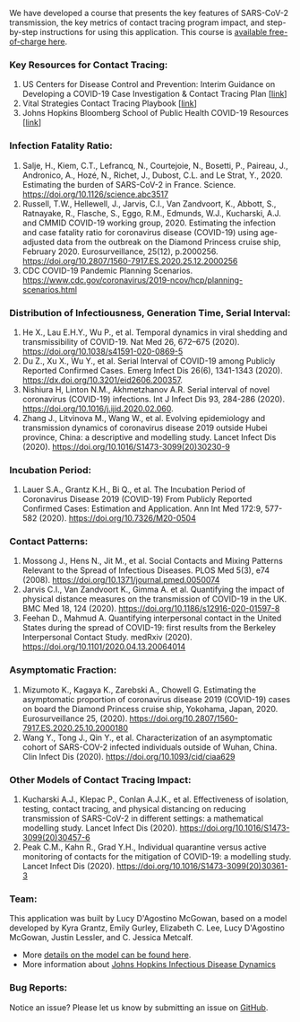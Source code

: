 We have developed a course that presents the key features of SARS-CoV-2 transmission, the key metrics of contact tracing program impact, and step-by-step instructions for using this application. This course is [available free-of-charge here](https://coursera.org/share/23994d39b121158bafd9b2203947fcc6).

### Key Resources for Contact Tracing:

1. US Centers for Disease Control and Prevention: Interim Guidance on Developing a COVID-19 Case Investigation & Contact Tracing Plan [[link](https://www.cdc.gov/coronavirus/2019-ncov/php/contact-tracing/contact-tracing-plan/overview.html)]
2. Vital Strategies Contact Tracing Playbook [[link](https://contacttracingplaybook.resolvetosavelives.org/)]
3. Johns Hopkins Bloomberg School of Public Health COVID-19 Resources [[link](https://www.jhsph.edu/practice/covid-19-resources)]

### Infection Fatality Ratio:

1. Salje, H., Kiem, C.T., Lefrancq, N., Courtejoie, N., Bosetti, P., Paireau, J., Andronico, A., Hozé, N., Richet, J., Dubost, C.L. and Le Strat, Y., 2020. Estimating the burden of SARS-CoV-2 in France. Science. https://doi.org/10.1126/science.abc3517  
2. Russell, T.W., Hellewell, J., Jarvis, C.I., Van Zandvoort, K., Abbott, S., Ratnayake, R., Flasche, S., Eggo, R.M., Edmunds, W.J., Kucharski, A.J. and CMMID COVID-19 working group, 2020. Estimating the infection and case fatality ratio for coronavirus disease (COVID-19) using age-adjusted data from the outbreak on the Diamond Princess cruise ship, February 2020. Eurosurveillance, 25(12), p.2000256. https://doi.org/10.2807/1560-7917.ES.2020.25.12.2000256  
3. CDC COVID-19 Pandemic Planning Scenarios. https://www.cdc.gov/coronavirus/2019-ncov/hcp/planning-scenarios.html

### Distribution of Infectiousness, Generation Time, Serial Interval:

1. He X., Lau E.H.Y., Wu P., et al. Temporal dynamics in viral shedding and transmissibility of COVID-19. Nat Med 26, 672–675 (2020). https://doi.org/10.1038/s41591-020-0869-5
2. Du Z., Xu X., Wu Y., et al. Serial Interval of COVID-19 among Publicly Reported Confirmed Cases. Emerg Infect Dis 26(6), 1341-1343 (2020). https://dx.doi.org/10.3201/eid2606.200357.
3. Nishiura H, Linton N.M., Akhmetzhanov A.R. Serial interval of novel coronavirus (COVID-19) infections. Int J Infect Dis 93, 284-286 (2020). https://doi.org/10.1016/j.ijid.2020.02.060.
4. Zhang J., Litvinova M., Wang W., et al. Evolving epidemiology and transmission dynamics of
coronavirus disease 2019 outside Hubei province, China: a descriptive and modelling study. Lancet Infect Dis (2020). https://doi.org/10.1016/S1473-3099(20)30230-9

### Incubation Period:

1. Lauer S.A., Grantz K.H., Bi Q., et al. The Incubation Period of Coronavirus Disease 2019 (COVID-19) From Publicly Reported Confirmed Cases: Estimation and Application. Ann Int Med 172:9, 577-582 (2020). https://doi.org/10.7326/M20-0504

### Contact Patterns:

1. Mossong J., Hens N., Jit M., et al. Social Contacts and Mixing Patterns Relevant to the Spread of Infectious Diseases. PLOS Med 5(3), e74 (2008). https://doi.org/10.1371/journal.pmed.0050074
2. Jarvis C.I., Van Zandvoort K., Gimma A. et al. Quantifying the impact of physical distance measures on the transmission of COVID-19 in the UK. BMC Med 18, 124 (2020). https://doi.org/10.1186/s12916-020-01597-8
3. Feehan D., Mahmud A. Quantifying interpersonal contact in the United States during the spread of COVID-19: first results from the Berkeley Interpersonal Contact Study. medRxiv (2020). https://doi.org/10.1101/2020.04.13.20064014

### Asymptomatic Fraction:

1. Mizumoto K., Kagaya K., Zarebski A., Chowell G. Estimating the asymptomatic proportion of coronavirus disease 2019 (COVID-19) cases on board the Diamond Princess cruise ship, Yokohama, Japan, 2020. Eurosurveillance 25, (2020). https://doi.org/10.2807/1560-7917.ES.2020.25.10.2000180
2. Wang Y., Tong J., Qin Y., et al. Characterization of an asymptomatic cohort of SARS-COV-2 infected individuals outside of Wuhan, China. Clin Infect Dis (2020). https://doi.org/10.1093/cid/ciaa629

### Other Models of Contact Tracing Impact:

1. Kucharski A.J., Klepac P., Conlan A.J.K., et al. Effectiveness of isolation, testing, contact tracing, and physical distancing on reducing transmission of SARS-CoV-2 in different settings: a mathematical modelling study. Lancet Infect Dis (2020). https://doi.org/10.1016/S1473-3099(20)30457-6
2. Peak C.M., Kahn R., Grad Y.H., Individual quarantine versus active monitoring of contacts
for the mitigation of COVID-19: a modelling study. Lancet Infect Dis (2020). https://doi.org/10.1016/S1473-3099(20)30361-3

### Team:

This application was built by Lucy D'Agostino McGowan, based on a model developed by Kyra Grantz, Emily Gurley, Elizabeth C. Lee, Lucy D'Agostino McGowan, Justin Lessler, and C. Jessica Metcalf. 

* More [details on the model can be found here](https://doi.org/10.1101/2020.09.02.20186916).
* More information about [Johns Hopkins Infectious Disease Dynamics](http://www.iddynamics.jhsph.edu)

### Bug Reports:

Notice an issue? Please let us know by submitting an issue on [GitHub](https://github.com/HopkinsIDD/ConTESSA/issues).
